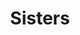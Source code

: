 ---
pid: PT335
title: Sisters
location_transcription: Penn Treaty Parks
zipcode: '19142'
outside_phl: 
neighborhood: Elmwood,Southwest Philadelphia
age: '17'
age_range: 13-19
instagram: 
image_file_name: PT_335.jpg
proposal_transcription: |-
  5 or 6 different girls
  5 or 6 different colors
  African, African American, Jamaican, Dominican, Caucasian, Indian, Chineese/Asian
topic: African Americans,Culture,Hispanic,Women,Race Ethnicity
topic_summary: 0, 0, 0, 0, 0
type: Other No Form
keywords_other: 
credit: 
image_labels: 
twitter: 
facebook: 
permalink: "/monuments/pt335/"
layout: item-page
---
